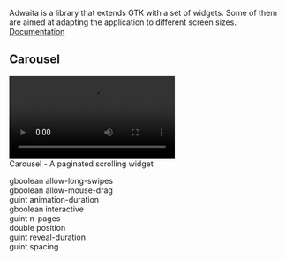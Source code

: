 Adwaita is a library that extends GTK with a set of widgets. Some of them are aimed at adapting the application to different screen sizes.    
[Documentation](https://gnome.pages.gitlab.gnome.org/libadwaita/doc/)
  
## Carousel
![screenshot](/gif/carousel.mp4)  
Carousel - A paginated scrolling widget

gboolean	allow-long-swipes	  
gboolean	allow-mouse-drag	  
guint	animation-duration	  
gboolean	interactive	  
guint	n-pages   
double	position  
guint	reveal-duration	  
guint	spacing	
